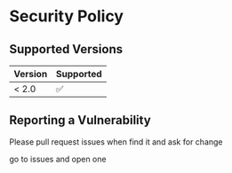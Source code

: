 # Security Policy

## Supported Versions

| Version | Supported          |
| ------- | ------------------ |
| < 2.0   | :white_check_mark: |

## Reporting a Vulnerability

Please pull request issues when find it and ask for change

go to issues and open one
